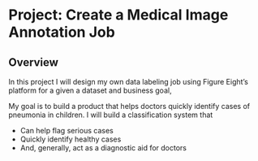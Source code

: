 #  Project: Create a Medical Image Annotation Job

## Overview

In this project I will design my own data labeling job using Figure Eight’s platform for a given a dataset and business goal, 

My goal is to build a product that helps doctors quickly identify cases of pneumonia in children. I will build a classification system that

- Can help flag serious cases
- Quickly identify healthy cases
- And, generally, act as a diagnostic aid for doctors
